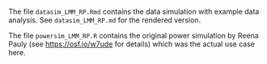 The file `datasim_LMM_RP.Rmd` contains the data simulation with example data
analysis. See `datasim_LMM_RP.md` for the rendered version.

The file `powersim_LMM_RP.R` contains the original power simulation by Reena
Pauly (see https://osf.io/w7ude for details) which was the actual use case here.

